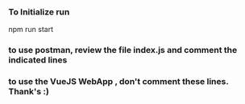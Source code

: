 ### To Initialize run 
npm run start

### to use postman, review the file index.js and comment the indicated lines

### to use the VueJS WebApp , don't comment these lines. Thank's :)